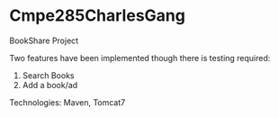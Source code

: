 # Cmpe285CharlesGang
BookShare Project

Two features have been implemented though there is testing required:

1. Search Books
2. Add a book/ad

Technologies:
Maven, Tomcat7